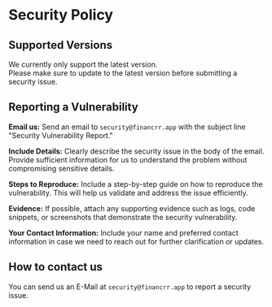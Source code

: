 # Security Policy

## Supported Versions

We currently only support the latest version.<br>
Please make sure to update to the latest version before submitting a security issue.

## Reporting a Vulnerability

**Email us:** Send an email to `security@financrr.app` with the subject line "Security Vulnerability Report."

**Include Details:** Clearly describe the security issue in the body of the email. Provide sufficient information for us
to understand the problem without compromising sensitive details.

**Steps to Reproduce:** Include a step-by-step guide on how to reproduce the vulnerability. This will help us validate
and address the issue efficiently.

**Evidence:** If possible, attach any supporting evidence such as logs, code snippets, or screenshots that demonstrate
the security vulnerability.

**Your Contact Information:** Include your name and preferred contact information in case we need to reach out for
further clarification or updates.

## How to contact us

You can send us an E-Mail at `security@financrr.app` to report a security issue.
